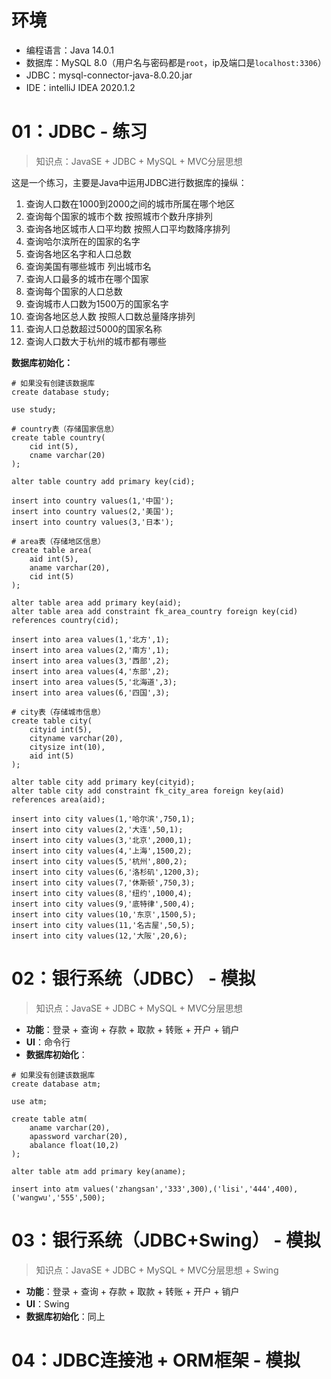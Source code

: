 # 环境

- 编程语言：Java 14.0.1
- 数据库：MySQL 8.0（用户名与密码都是`root`，ip及端口是`localhost:3306`）
- JDBC：mysql-connector-java-8.0.20.jar
- IDE：intelliJ IDEA 2020.1.2

# 01：JDBC - 练习

> 知识点：JavaSE + JDBC + MySQL + MVC分层思想

这是一个练习，主要是Java中运用JDBC进行数据库的操纵：

1. 查询人口数在1000到2000之间的城市所属在哪个地区
2. 查询每个国家的城市个数 按照城市个数升序排列
3. 查询各地区城市人口平均数 按照人口平均数降序排列
4. 查询哈尔滨所在的国家的名字
5. 查询各地区名字和人口总数 
6. 查询美国有哪些城市 列出城市名
7. 查询人口最多的城市在哪个国家
8. 查询每个国家的人口总数
9. 查询城市人口数为1500万的国家名字
10. 查询各地区总人数 按照人口数总量降序排列
11. 查询人口总数超过5000的国家名称
12. 查询人口数大于杭州的城市都有哪些

**数据库初始化：**

```mysql
# 如果没有创建该数据库
create database study;

use study;

# country表（存储国家信息）
create table country(
	cid int(5),
	cname varchar(20)
);

alter table country add primary key(cid);

insert into country values(1,'中国');
insert into country values(2,'美国');
insert into country values(3,'日本');

# area表（存储地区信息）
create table area(
	aid int(5),
	aname varchar(20),
	cid int(5)
);

alter table area add primary key(aid);
alter table area add constraint fk_area_country foreign key(cid) references country(cid);

insert into area values(1,'北方',1);
insert into area values(2,'南方',1);
insert into area values(3,'西部',2);
insert into area values(4,'东部',2);
insert into area values(5,'北海道',3);
insert into area values(6,'四国',3);

# city表（存储城市信息）
create table city(
	cityid int(5),
	cityname varchar(20),
	citysize int(10),
	aid int(5)
);

alter table city add primary key(cityid);
alter table city add constraint fk_city_area foreign key(aid) references area(aid);

insert into city values(1,'哈尔滨',750,1);
insert into city values(2,'大连',50,1);
insert into city values(3,'北京',2000,1);
insert into city values(4,'上海',1500,2);
insert into city values(5,'杭州',800,2);
insert into city values(6,'洛杉矶',1200,3);
insert into city values(7,'休斯顿',750,3);
insert into city values(8,'纽约',1000,4);
insert into city values(9,'底特律',500,4);
insert into city values(10,'东京',1500,5);
insert into city values(11,'名古屋',50,5);
insert into city values(12,'大阪',20,6);
```

# 02：银行系统（JDBC） - 模拟

> 知识点：JavaSE + JDBC + MySQL + MVC分层思想

- **功能**：登录 + 查询 + 存款  + 取款 + 转账 + 开户 + 销户
- **UI**：命令行
- **数据库初始化**：

```mysql
# 如果没有创建该数据库
create database atm;

use atm;

create table atm(
	aname varchar(20),
	apassword varchar(20),
	abalance float(10,2)
);

alter table atm add primary key(aname);

insert into atm values('zhangsan','333',300),('lisi','444',400),('wangwu','555',500);
```

# 03：银行系统（JDBC+Swing） - 模拟

> 知识点：JavaSE + JDBC + MySQL + MVC分层思想 + Swing

- **功能**：登录 + 查询 + 存款  + 取款 + 转账 + 开户 + 销户
- **UI**：Swing
- **数据库初始化**：同上

# 04：JDBC连接池 + ORM框架 - 模拟



